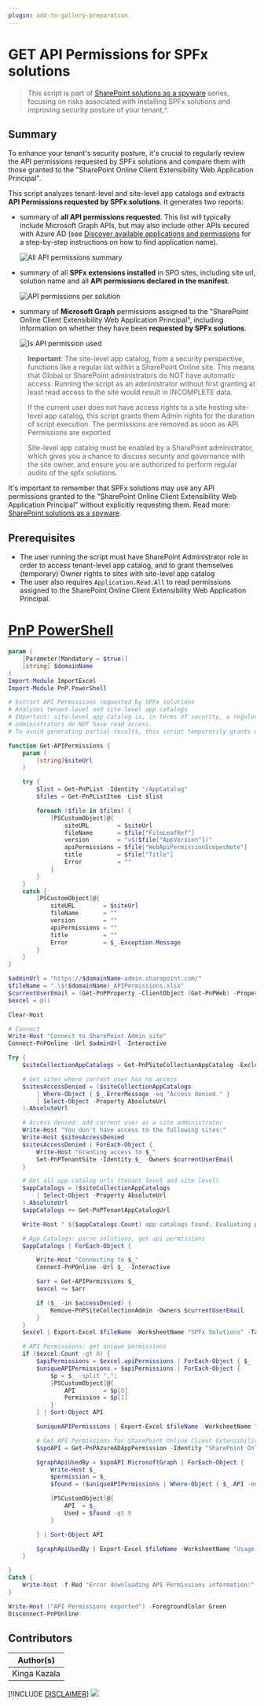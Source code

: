 ```yaml
---
plugin: add-to-gallery-preparation
---
```


# GET API Permissions for SPFx solutions

> This script is part of [SharePoint solutions as a spyware](https://pnp.github.io/blog/post/spfx-solutions-as-spyware/) series, focusing on risks associated with installing SPFx solutions and improving security posture of your tenant,^.

## Summary

To enhance your tenant's security posture, it's crucial to regularly review the API permissions requested by SPFx solutions and compare them with those granted to the "SharePoint Online Client Extensibility Web Application Principal".

This script analyzes tenant-level and site-level app catalogs and extracts **API Permissions requested by SPFx solutions**. It generates two reports:

-   summary of **all API permissions requested**. This list will typically include Microsoft Graph APIs, but may also include other APIs secured with Azure AD (see [Discover available applications and permissions](https://learn.microsoft.com/en-us/sharepoint/dev/spfx/use-aadhttpclient#discover-available-applications-and-permissions) for a step-by-step instructions on how to find application name).

    ![All API permissions summary](./assets/ApiPermissionsSummary.png)

-   summary of all **SPFx extensions installed** in SPO sites, including site url, solution name and all **API permissions declared in the manifest**.

    ![API permissions per solution](./assets/APIPermissions.png)

-   summary of **Microsoft Graph** permissions assigned to the "SharePoint Online Client Extensibility Web Application Principal", including information on whether they have been **requested by SPFx solutions**.

    ![Is API permission used](./assets/APIpermissionsUsed.png)

> **Important**: The site-level app catalog, from a security perspective, functions like a regular list within a SharePoint Online site. This means that Global or SharePoint administrators do NOT have automatic access. Running the script as an administrator without first granting at least read access to the site would result in INCOMPLETE data.
>
> If the current user does not have access rights to a site hosting site-level app catalog, this script grants them Admin rights for the duration of script execution. The permissions are removed as soon as API Permissions are exported
>
> Site-level app catalog must be enabled by a SharePoint administrator, which gives you a chance to discuss security and governance with the site owner, and ensure you are authorized to perform regular audits of the spfx solutions.

It's important to remember that SPFx solutions may use any API permissions granted to the "SharePoint Online Client Extensibility Web Application Principal" without explicitly requesting them. Read more: [SharePoint solutions as a spyware](https://pnp.github.io/blog/post/spfx-solutions-as-spyware/).

## Prerequisites

-   The user running the script must have SharePoint Administrator role in order to access tenant-level app catalog, and to grant themselves (temporary) Owner rights to sites with site-level app catalog
-   The user also requires `Application.Read.All` to read permissions assigned to the SharePoint Online Client Extensibility Web Application Principal.

# [PnP PowerShell](#tab/pnpps)

```powershell
param (
    [Parameter(Mandatory = $true)]
    [string] $domainName
)
Import-Module ImportExcel
Import-Module PnP.PowerShell

# Extract API Permissions requested by SPFx solutions
# Analyzes tenant-level and site-level app catalogs
# Important: site-level app catalog is, in terms of security, a regular SharePoint list within a SPO site. This means that Global/SharePoint
# administrators do NOT have read access.
# To avoid generating partial results, this script temporarily grants current user Site Admin rights (line 72) and removes them after api permissions are exported (line 93)

function Get-APIPermissions {
    param (
        [string]$siteUrl
    )

    try {
        $list = Get-PnPList -Identity "/AppCatalog"
        $files = Get-PnPListItem -List $list

        foreach ($file in $files) {
            [PSCustomObject]@{
                siteURL        = $siteUrl
                fileName       = $file["FileLeafRef"]
                version        = "v$($file["AppVersion"])"
                apiPermissions = $file["WebApiPermissionScopesNote"]
                title          = $file["Title"]
                Error          = ""
            }
        }
    }
    catch {
        [PSCustomObject]@{
            siteURL        = $siteUrl
            fileName       = ""
            version        = ""
            apiPermissions = ""
            title          = ""
            Error          = $_.Exception.Message
        }
    }
}

$adminUrl = "https://$domainName-admin.sharepoint.com/"
$fileName = ".\$($domainName)_APIPermissions.xlsx"
$currentUserEmail = (Get-PnPProperty -ClientObject (Get-PnPWeb) -Property CurrentUser).Email
$excel = @()

Clear-Host

# Connect
Write-Host "Connect to SharePoint Admin site"
Connect-PnPOnline -Url $adminUrl -Interactive

Try {
    $siteCollectionAppCatalogs = Get-PnPSiteCollectionAppCatalog -ExcludeDeletedSites

    # Get sites where current user has no access
    $sitesAccessDenied = ($siteCollectionAppCatalogs
        | Where-Object { $_.ErrorMessage -eq "Access denied." }
        | Select-Object -Property AbsoluteUrl
    ).AbsoluteUrl

    # Access denied: add current user as a site administrator
    Write-Host "You don't have access to the following sites:"
    Write-Host $sitesAccessDenied
    $sitesAccessDenied | ForEach-Object {
        Write-Host "Granting access to $_"
        Set-PnPTenantSite -Identity $_ -Owners $currentUserEmail
    }

    # Get all app catalog urls (tenant level and site level)
    $appCatalogs = ($siteCollectionAppCatalogs
        | Select-Object -Property AbsoluteUrl
    ).AbsoluteUrl
    $appCatalogs += Get-PnPTenantAppCatalogUrl

    Write-Host " $($appCatalogs.Count) app catalogs found. Evaluating permissions"

    # App Catalogs: parse solutions, get api permissions
    $appCatalogs | ForEach-Object {

        Write-Host "Connecting to $_"
        Connect-PnPOnline -Url $_ -Interactive

        $arr = Get-APIPermissions $_
        $excel += $arr

        if ($_ -in $accessDenied) {
            Remove-PnPSiteCollectionAdmin -Owners $currentUserEmail
        }
    }
    $excel | Export-Excel $fileName -WorksheetName "SPFx Solutions" -TableName "SPFx_Solutions" -TableStyle Light1

    # API Permissions: get unique permissions
    if ($excel.Count -gt 0) {
        $apiPermissions = $excel.apiPermissions | ForEach-Object { $_ -split ";" } | Where-Object { $_ -ne "" } | ForEach-Object { $_.Trim() } | Select-Object -Unique
        $uniqueAPIPermissions = $apiPermissions | ForEach-Object {
            $p = $_ -split ",";
            [PSCustomObject]@{
                API        = $p[0]
                Permission = $p[1]
            }
        } | Sort-Object API

        $uniqueAPIPermissions | Export-Excel $fileName -WorksheetName "API Permissions" -TableName "API_Permissions" -TableStyle Light1

        # Get API Permissions for SharePoint Online Client Extensibility Web Application Principal
        $spoAPI = Get-PnPAzureADAppPermission -Identity "SharePoint Online Client Extensibility Web Application Principal"

        $graphApiUsedBy = $spoAPI.MicrosoftGraph | ForEach-Object {
            Write-Host $_
            $permission = $_
            $found = ($uniqueAPIPermissions | Where-Object { $_.API -eq "Microsoft Graph" -and $_.Permission -eq $permission }).Count

            [PSCustomObject]@{
                API  = $_
                Used = $found -gt 0
            }

        } | Sort-Object API

        $graphApiUsedBy | Export-Excel $fileName -WorksheetName "Usage of API Permissions" -TableName "Usage" -TableStyle Light1
    }

}
Catch {
    Write-host -f Red "Error downloading API Permissions information:" $_.Exception.Message
}

Write-Host ("API Permissions exported") -ForegroundColor Green
Disconnect-PnPOnline
```

## Contributors

| Author(s)    |
| ------------ |
| Kinga Kazala |

[!INCLUDE [DISCLAIMER](../../docfx/includes/DISCLAIMER.md)]
<img src="https://m365-visitor-stats.azurewebsites.net/script-samples/scripts/template-script-submission" aria-hidden="true" />
